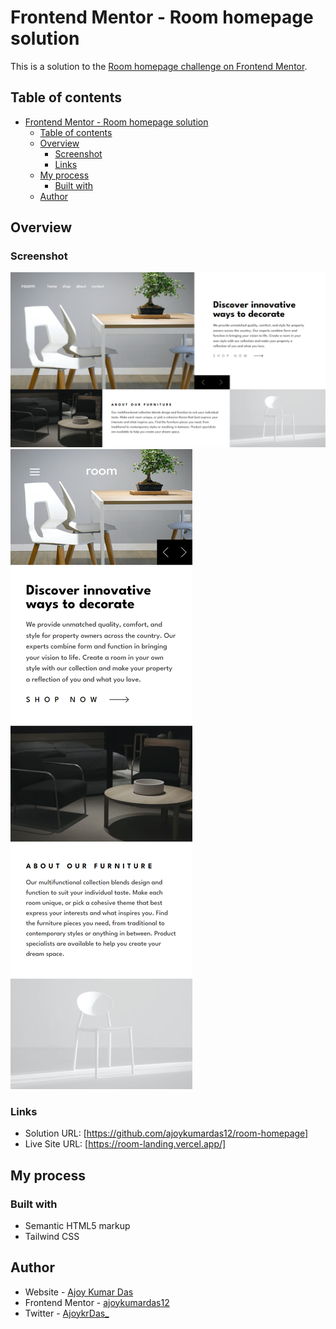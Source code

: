 # Frontend Mentor - Room homepage solution

This is a solution to the [Room homepage challenge on Frontend Mentor](https://www.frontendmentor.io/challenges/room-homepage-BtdBY_ENq).

## Table of contents

- [Frontend Mentor - Room homepage solution](#frontend-mentor---room-homepage-solution)
  - [Table of contents](#table-of-contents)
  - [Overview](#overview)
    - [Screenshot](#screenshot)
    - [Links](#links)
  - [My process](#my-process)
    - [Built with](#built-with)
  - [Author](#author)

## Overview

### Screenshot

![QR-code-component_desktop](./screenshots/screenshot_desktop.png)
![QR-code-component_mobile](./screenshots/screenshot_mobile.png)

### Links

- Solution URL: [https://github.com/ajoykumardas12/room-homepage]
- Live Site URL: [https://room-landing.vercel.app/]

## My process

### Built with

- Semantic HTML5 markup
- Tailwind CSS

## Author

- Website - [Ajoy Kumar Das](https://ajoykumardas.vercel.app/)
- Frontend Mentor - [ajoykumardas12](https://www.frontendmentor.io/profile/ajoykumardas12)
- Twitter - [AjoykrDas_](https://twitter.com/AjoykrDas_)
